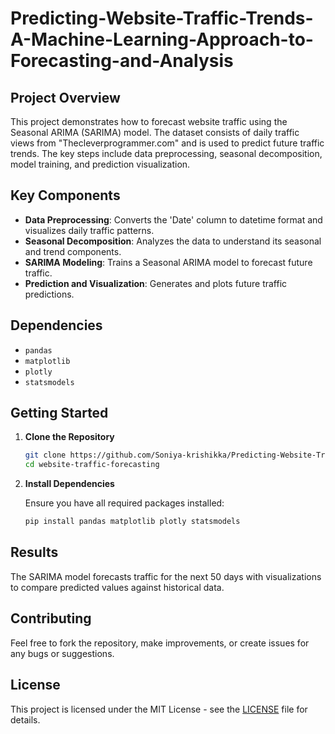 # Predicting-Website-Traffic-Trends-A-Machine-Learning-Approach-to-Forecasting-and-Analysis

## Project Overview

This project demonstrates how to forecast website traffic using the Seasonal ARIMA (SARIMA) model. The dataset consists of daily traffic views from "Thecleverprogrammer.com" and is used to predict future traffic trends. The key steps include data preprocessing, seasonal decomposition, model training, and prediction visualization.

## Key Components

- **Data Preprocessing**: Converts the 'Date' column to datetime format and visualizes daily traffic patterns.
- **Seasonal Decomposition**: Analyzes the data to understand its seasonal and trend components.
- **SARIMA Modeling**: Trains a Seasonal ARIMA model to forecast future traffic.
- **Prediction and Visualization**: Generates and plots future traffic predictions.

## Dependencies

- `pandas`
- `matplotlib`
- `plotly`
- `statsmodels`

## Getting Started

1. **Clone the Repository**

   ```bash
   git clone https://github.com/Soniya-krishikka/Predicting-Website-Traffic-Trends-A-Machine-Learning-Approach-to-Forecasting-and-Analysis.git
   cd website-traffic-forecasting
   ```

2. **Install Dependencies**

   Ensure you have all required packages installed:

   ```bash
   pip install pandas matplotlib plotly statsmodels
   ```


## Results

The SARIMA model forecasts traffic for the next 50 days with visualizations to compare predicted values against historical data.

## Contributing

Feel free to fork the repository, make improvements, or create issues for any bugs or suggestions.

## License

This project is licensed under the MIT License - see the [LICENSE](LICENSE) file for details.


